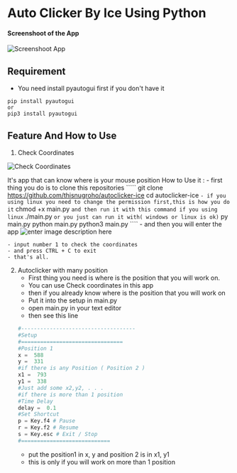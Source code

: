 # Auto Clicker By Ice Using Python 
  

#### Screenshoot of the App

![Screenshoot App](http://imgur.com/ognAAYUl.png)

## Requirement
- You need install pyautogui first if you don't have it
````
pip install pyautogui
or
pip3 install pyautogui
```` 
## Feature And How to Use
1.  Check Coordinates

![Check Coordinates](http://imgur.com/0Ve8dLvl.png)

It's app that can know where is your mouse position
How to Use it :
	- first thing you do is to clone this repositories
    `````
	git clone https://github.com/thisnugroho/autoclicker-ice
	cd autoclicker-ice
	````
    - if you using linux you need to change the permission first,this is how you do it
    ````
	chmod +x main.py
	````
    and then run it with this command if you using linux
    ````
	./main.py
	````
    or you just can run it with( windows or linux is ok)
    ````
	py main.py
	python main.py
	python3 main.py
	````
    - and then you will enter the app
    ![enter image description here](http://imgur.com/ognAAYUl.png)

    - input number 1 to check the coordinates
	- and press CTRL + C to exit
	- that's all.
	
2.  Autoclicker with many position
	- First thing you need is where is the position that you will work on.
	- You can use Check coordinates in this app
	- then if you already know where is the position that you will work on
	- Put it into the setup in main.py
	- open main.py in your text editor
	- then see this line
	````python
	#------------------------------------
	#Setup
	#================================
	#Position 1
	x =  588 
	y =  331
	#if there is any Position ( Position 2 )
	x1 =  793
	y1 =  338
	#Just add some x2,y2, . . .
	#if there is more than 1 position
	#Time Delay
	delay =  0.1
	#Set Shortcut
	p = Key.f4 # Pause
	r = Key.f2 # Resume
	s = Key.esc # Exit / Stop
	#============================
	````
	 - put the position1 in x, y and position 2 is in x1, y1
	 - this is only if you will work on more than 1 position